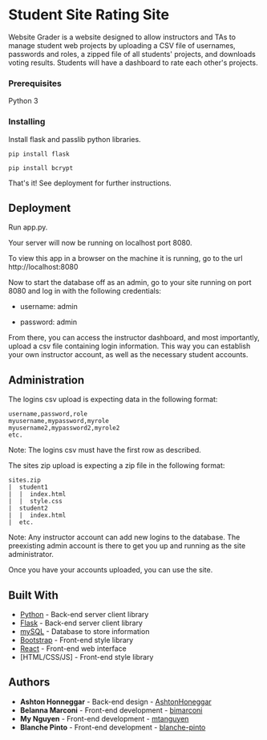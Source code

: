 # Student Site Rating Site

Website Grader is a website designed to allow instructors and TAs to manage student web projects by uploading a CSV file of usernames, passwords and roles, a zipped file of all students' projects, and downloads voting results. Students will have a dashboard to rate each other's projects.

### Prerequisites

Python 3

### Installing

Install flask and passlib python libraries.

```
pip install flask

pip install bcrypt
```
That's it! See deployment for further instructions.

## Deployment

Run app.py.

Your server will now be running on localhost port 8080.

To view this app in a browser on the machine it is running, go to the url http://localhost:8080

Now to start the database off as an admin, go to your site running on port 8080 and log in with the
following credentials:

* username: admin

* password: admin

From there, you can access the instructor dashboard, and most importantly, upload a csv file
containing login information. This way you can establish your own instructor account, as well as the
necessary student accounts.

## Administration

The logins csv upload is expecting data in the following format: 
```
username,password,role
myusername,mypassword,myrole 
myusername2,mypassword2,myrole2 
etc.
```
Note: The logins csv must have the first row as described.


The sites zip upload is expecting a zip file in the following format:

```
sites.zip 
|  student1 
|  |  index.html 
|  |  style.css 
|  student2 
|  |  index.html 
|  etc.
```

Note: Any instructor account can add new logins to the database. The preexisting admin account is there to get you up and running as the site administrator.

Once you have your accounts uploaded, you can use the site.

## Built With

* [Python](https://www.python.org) - Back-end server client library
* [Flask](http://flask.pocoo.org/) - Back-end server client library
* [mySQL](https://www.mysql.com) - Database to store information
* [Bootstrap](https://getbootstrap.com/) - Front-end style library
* [React](https://reactjs.org) - Front-end web interface 
* [HTML/CSS/JS] - Front-end style library


## Authors

* **Ashton Honneggar** - Back-end design - [AshtonHoneggar](https://github.com/AshtonHoneggar)
* **Belanna Marconi** - Front-end development -
  [bimarconi](https://github.com/bimarconi)
* **My Nguyen** - Front-end development - [mtanguyen](https://github.com/mtanguyen)
* **Blanche Pinto** - Front-end development -
  [blanche-pinto](https://github.com/blanche-pinto)
